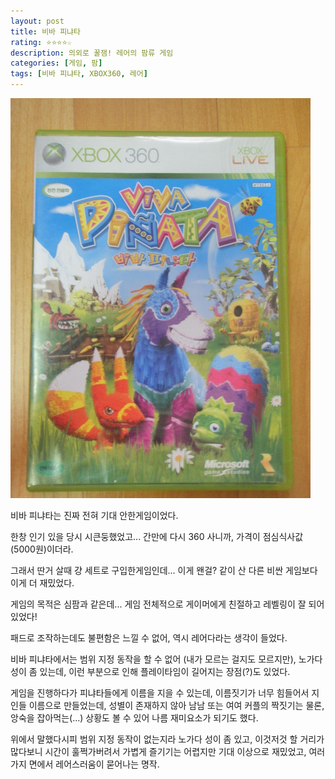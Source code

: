 ```yaml
---
layout: post
title: 비바 피냐타
rating: ⭐️⭐️⭐️⭐️☆
description: 의외로 꿀잼! 레어의 팜류 게임
categories: [게임, 팜]
tags: [비바 피냐타, XBOX360, 레어]
---
```


![비바피냐타](../../img/2009/viva_pinata.jpg)

비바 피냐타는 진짜 전혀 기대 안한게임이었다. 

한창 인기 있을 당시 시큰둥했었고... 간만에 다시 360 사니까, 가격이 점심식사값(5000원)이더라. 

그래서 딴거 살때 걍 세트로 구입한게임인데... 이게 왠걸? 같이 산 다른 비싼 게임보다 이게 더 재밌었다.

게임의 목적은 심팜과 같은데... 게임 전체적으로 게이머에게 친절하고 레벨링이 잘 되어있었다!

패드로 조작하는데도 불편함은 느낄 수 없어, 역시 레어다라는 생각이 들었다.

비바 피냐타에서는 범위 지정 동작을 할 수 없어 (내가 모르는 걸지도 모르지만), 노가다 성이 좀 있는데, 이런 부분으로 인해 플레이타임이 길어지는 장점(?)도 있었다.

게임을 진행하다가 피냐타들에게 이름을 지을 수 있는데, 이름짓기가 너무 힘들어서 지인들 이름으로 만들었는데, 성별이 존재하지 않아 남남 또는 여여 커플의 짝짓기는 물론, 앙숙을 잡아먹는(...) 상황도 볼 수 있어 나름 재미요소가 되기도 했다.

위에서 말했다시피 범위 지정 동작이 없는지라 노가다 성이 좀 있고, 이것저것 할 거리가 많다보니 시간이 훌쩍가버려서 가볍게 즐기기는 어렵지만 기대 이상으로 재밌었고, 여러가지 면에서 레어스러움이 묻어나는 명작.
